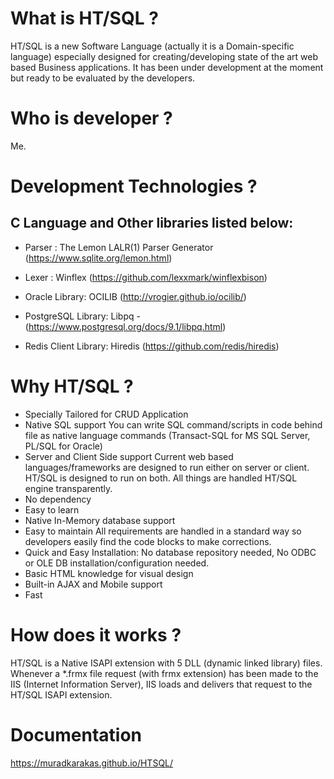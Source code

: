 
# What is HT/SQL ?
 
   HT/SQL is a new Software Language (actually it is a Domain-specific language) especially designed for creating/developing state of the art web based Business applications. It has been under development at the moment but ready to be evaluated by the developers.

# Who is developer ?

   Me.

# Development Technologies ?

  C Language and Other libraries listed below:
  --------
  - Parser  :
     The Lemon LALR(1) Parser Generator (https://www.sqlite.org/lemon.html)

  - Lexer   :
     Winflex (https://github.com/lexxmark/winflexbison)

  - Oracle Library:
     OCILIB (http://vrogier.github.io/ocilib/)

  - PostgreSQL Library: 
     Libpq - (https://www.postgresql.org/docs/9.1/libpq.html)

  - Redis Client Library:
     Hiredis (https://github.com/redis/hiredis)

# Why HT/SQL ? 

  * Specially Tailored for CRUD Application
  * Native SQL support
    You can write SQL command/scripts in code behind file as native language commands (Transact-SQL for MS SQL Server, PL/SQL for Oracle)
  * Server and Client Side support
    Current web based languages/frameworks are designed to run either on server or client. HT/SQL is designed to run on both. All things are handled HT/SQL engine transparently.
  *  No dependency
  * Easy to learn 
  * Native In-Memory database support
  * Easy to maintain
    All requirements are handled in a standard way so developers easily find the code blocks to make corrections.
  * Quick and Easy Installation: No database repository needed, No ODBC or OLE DB installation/configuration needed.
  * Basic HTML knowledge for visual design
  * Built-in AJAX and Mobile support
  * Fast
    
# How does it works ?

   HT/SQL is a Native ISAPI extension with 5 DLL (dynamic linked library) files. Whenever a *.frmx file request (with frmx extension) has been made to the IIS (Internet Information Server), IIS loads and delivers that request to the HT/SQL ISAPI extension.
   
# Documentation

 https://muradkarakas.github.io/HTSQL/
